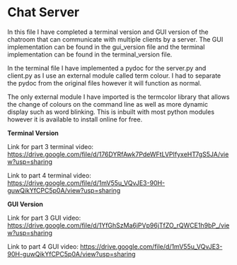 # Chat Server

In this file I have completed a terminal version and GUI version of the chatroom
that can communicate with multiple clients by a server. The GUI implementation can
be found in the gui_version file and the terminal implementation can be found in
the terminal_version file.

In the terminal file I have implemented a pydoc for the server.py and client.py as
I use an external module called term colour. I had to separate the pydoc from the
original files however it will function as normal.

The only external module I have imported is the termcolor library that allows
the change of colours on the command line as well as more dynamic display such
as word blinking. This is inbuilt with most python modules however it is available
to install online for free.

**Terminal Version**

Link for part 3 terminal video:
https://drive.google.com/file/d/176DYRfAwk7PdeWFtLVPIfyxeHT7gS5JA/view?usp=sharing

Link to part 4 terminal video:
https://drive.google.com/file/d/1mV55u_VQvJE3-90H-guwQikYfCPC5p0A/view?usp=sharing


**GUI Version**

Link for part 3 GUI video:
https://drive.google.com/file/d/1YfGhSzMa6jPVp96jTfZO_rQWCE1h9bP_/view?usp=sharing

Link to part 4 GUI video:
https://drive.google.com/file/d/1mV55u_VQvJE3-90H-guwQikYfCPC5p0A/view?usp=sharing


